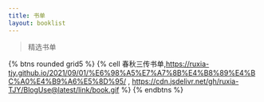 ```yaml
---
title: 书单
layout: booklist
---
```


> 精选书单

{% btns rounded grid5 %}
{% cell 春秋三传书单,https://ruxia-tjy.github.io/2021/09/01/%E6%98%A5%E7%A7%8B%E4%B8%89%E4%BC%A0%E4%B9%A6%E5%8D%95/ , https://cdn.jsdelivr.net/gh/ruxia-TJY/BlogUse@latest/link/book.gif %}
{% endbtns %}